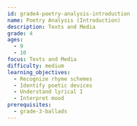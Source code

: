 ```yaml
---
id: grade4-poetry-analysis-introduction
name: Poetry Analysis (Introduction)
description: Texts and Media
grade: 4
ages:
  - 9
  - 10
focus: Texts and Media
difficulty: medium
learning_objectives:
  - Recognize rhyme schemes
  - Identify poetic devices
  - Understand lyrical I
  - Interpret mood
prerequisites:
  - grade-3-ballads
---
```


